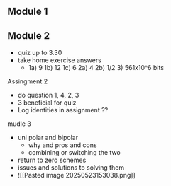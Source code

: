 ## Module 1
## Module 2
- quiz up to 3.30
- take home exercise answers
	- 1a) 9 1b) 12 1c) 6 2a) 4 2b) 1/2 3) 561x10^6 bits

Assingment 2
- do question 1, 4, 2, 3
- 3 beneficial for quiz
- Log identities in assignment ??

mudle 3
- uni polar and bipolar
	- why and pros and cons
	- combining or switching the two
- return to zero schemes
- issues and solutions to solving them
- ![[Pasted image 20250523153038.png]]
